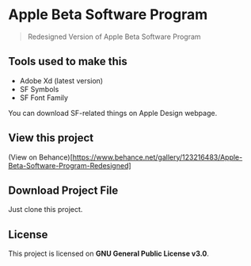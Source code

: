 # Apple Beta Software Program

> Redesigned Version of Apple Beta Software Program

## Tools used to make this

* Adobe Xd (latest version)
* SF Symbols 
* SF Font Family


You can download SF-related things on Apple Design webpage.

## View this project

(View on Behance)[https://www.behance.net/gallery/123216483/Apple-Beta-Software-Program-Redesigned]

## Download Project File

Just clone this project.

## License

This project is licensed on **GNU General Public License v3.0**.